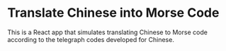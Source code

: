 Translate Chinese into Morse Code
===========================

This is a React app that simulates translating Chinese to Morse code
according to the telegraph codes developed for Chinese.